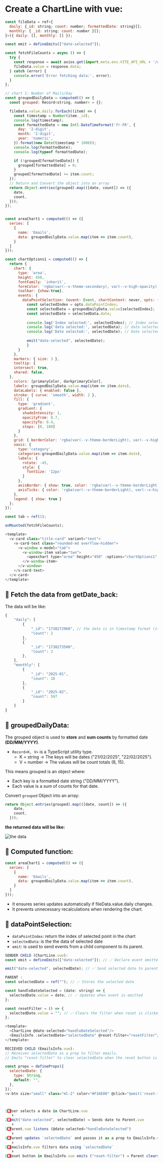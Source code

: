# Create a ChartLine with vue:

```js
const fileData = ref<{
  daily: {_id: string; count: number; formattedDate: string}[];
  monthly: { _id: string; count: number }[];
}>({ daily: [], monthly: [] });

const emit = defineEmits(["date-selected"]);

const fetchFileCounts = async () => {
  try {
    const response = await axios.get(import.meta.env.VITE_API_URL + '/counter/file-counts');
    fileData.value = response.data;
  } catch (error) {
    console.error('Error fetching data:', error);
  }
};

// chart 1: Number of Mails/Day
const groupedDailyData = computed(() => {
  const grouped: Record<string, number> = {};

  fileData.value.daily.forEach((item) => {
    const timestamp = Number(item._id);
    console.log(timestamp);
    const formattedDate = new Intl.DateTimeFormat('fr-FR', {
      day: '2-digit',
      month: '2-digit',
      year: 'numeric',
    }).format(new Date(timestamp * 1000));
    console.log(formattedDate);
    console.log(typeof formattedDate);

    if (!grouped[formattedDate]) {
      grouped[formattedDate] = 0;
    }
    grouped[formattedDate] += item.count;
  });
  // Return and Convert the object into an array
  return Object.entries(grouped).map(([date, count]) => ({
    date,
    count,
  }));
});


const areaChart1 = computed(() => ({
  series: [
    {
      name: 'Emails',
      data: groupedDailyData.value.map(item => item.count),
    }
  ]
}));

const chartOptions1 = computed(() => {
  return {
    chart: {
      type: 'area',
      height: 450,
      fontFamily: `inherit`,
      foreColor: 'rgba(var(--v-theme-secondary), var(--v-high-opacity))',
      toolbar: {show:true},
      events: {
        dataPointSelection: (event: Event, chartContext: never, opts: {dataPointIndex: number}) => {
          const selectedIndex = opts.dataPointIndex;
          const selectedData = groupedDailyData.value[selectedIndex];
          const selectedDate = selectedData.date;
          
          console.log('Index selected:', selectedIndex); // Index selected: 19
          console.log('data selected:', selectedData); // data selected: {date: '18/02/2025', count: 12}
          console.log('Date selected:', selectedDate); // Date selected: 18/02/2025
          
          emit("date-selected", selectedDate);
          }
      }
    },
    markers: { size: 3 },
    tooltip: {
    intersect: true,
    shared: false, 
  },
    colors: [primaryColor, darkprimaryColor],
    labels: groupedDailyData.value.map(item => item.date),
    dataLabels: { enabled: false },
    stroke: { curve: 'smooth', width: 2 },
    fill: {
      type: 'gradient',
      gradient: {
        shadeIntensity: 1,
        opacityFrom: 0.7,
        opacityTo: 0.4,
        stops: [0, 100]
      }
    },
    grid: { borderColor: 'rgba(var(--v-theme-borderLight), var(--v-high-opacity))' },
    xaxis: {
      type:'category',
      categories:groupedDailyData.value.map(item => item.date),
      labels: {
        rotate: -45,
        style: {
          fontSize: '12px'
        }
      },
      axisBorder: { show: true, color: 'rgba(var(--v-theme-borderLight), var(--v-high-opacity))' },
      axisTicks: { color: 'rgba(var(--v-theme-borderLight), var(--v-high-opacity))' }
    },
    legend: { show: true }
  };
});

const tab = ref(1);

onMounted(fetchFileCounts);

<template>
  <v-card class="title-card" variant="text">
    <v-card-text class="rounded-md overflow-hidden">
      <v-window v-model="tab">
        <v-window-item value="two">
          <apexchart type="area" height="450" :options="chartOptions1" :series="areaChart1.series"> </apexchart>
        </v-window-item>
      </v-window>
    </v-card-text>
  </v-card>
</template>
```

## 📌 Fetch the data from getDate_back:
The data will be like: 
```js
{
    "daily": [
        {
            "_id": "1738272960", // the date is in timestamp format (string)
            "count": 2
        },
        {
            "_id": "1738273500",
            "count": 2
        },
    ],
    "monthly": [
        {
            "_id": "2025-01",
            "count": 18
        },
        {
            "_id": "2025-02",
            "count": 597
        }
    ]
}
```

## 📌 groupedDailyData:

The grouped object is used to **store** and **sum counts** by formatted date **(DD/MM/YYYY)**.

- ``Record<K, V>`` is a TypeScript utility type.
    - K = string → The keys will be dates ("21/02/2025", "22/02/2025").
    - V = number → The values will be count totals (8, 15).

This means grouped is an object where:
- Each key is a formatted date string ("DD/MM/YYYY").
- Each value is a sum of counts for that date.

Convert ``grouped`` Object into an array:
```js 
return Object.entries(grouped).map(([date, count]) => ({
    date,
    count,
  }));
```
**the returned data will be like:**

![the data](/images/image.png) 

## 📌 Computed function:
```js
const areaChart1 = computed(() => ({
  series: [
    {
      name: 'Emails',
      data: groupedDailyData.value.map(item => item.count),
    }
  ]
}));
```
- It ensures series updates automatically if fileData.value.daily changes.
- It prevents unnecessary recalculations when rendering the chart.



## 📌 dataPointSelection:
- ``dataPointIndex``: return the index of selected point in the chart
- ``selectedData``: is the the data of selected date
- ``emit``: is used to send events from a child component to its parent.

```js
SENDER CHILD (ChartLine.vue):
const emit = defineEmits(["date-selected"]); // ✅ Declare event emitter

emit("date-selected", selectedDate); // ✅ Send selected date to parent

PARENT :
const selectedDate = ref(""); // ✅ Stores the selected date

const handleDateSelected = (date: string) => {
  selectedDate.value = date; // ✅ Updates when event is emitted
};

const resetFilter = () => {
  selectedDate.value = ""; // ✅ Clears the filter when reset is clicked
};

<template>
  <ChartLine @date-selected="handleDateSelected"/>
  <EmailsInfo :selectedDate="selectedDate" @reset-filter="resetFilter"/>
</template>

RECIEVED CHILD (EmailsInfo.vue):
// Receives selectedDate as a prop to filter emails.
// Emits "reset-filter" to clear selectedDate when the reset button is clicked.

const props = defineProps({
  selectedDate: {
    type: String,
    default: "",
  },
});
<v-btn size="small" class="ml-2" color="#F16E00" @click="$emit('reset-filter')">Show today's file</v-btn>



1️⃣ User selects a date in ChartLine.vue
   ⬇
2️⃣ emit("date-selected", selectedDate) → Sends date to Parent.vue
   ⬇
3️⃣ Parent.vue listens (@date-selected="handleDateSelected")
   ⬇
4️⃣ Parent updates `selectedDate` and passes it as a prop to EmailsInfo.vue
   ⬇
5️⃣ EmailsInfo.vue filters data using `selectedDate`
   ⬇
6️⃣ Reset button in EmailsInfo.vue emits ("reset-filter") → Parent clears `selectedDate`
```